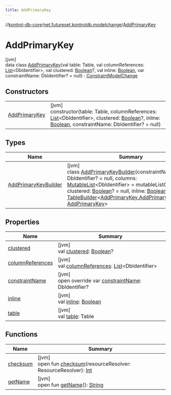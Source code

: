 ```yaml
---
title: AddPrimaryKey
---
```

//[kontrol-db-core](../../../index.html)/[net.futureset.kontroldb.modelchange](../index.html)/[AddPrimaryKey](index.html)



# AddPrimaryKey



[jvm]\
data class [AddPrimaryKey](index.html)(val table: Table, val columnReferences: [List](https://kotlinlang.org/api/latest/jvm/stdlib/kotlin.collections/-list/index.html)&lt;DbIdentifier&gt;, val clustered: [Boolean](https://kotlinlang.org/api/latest/jvm/stdlib/kotlin/-boolean/index.html)?, val inline: [Boolean](https://kotlinlang.org/api/latest/jvm/stdlib/kotlin/-boolean/index.html), var constraintName: DbIdentifier? = null) : [ConstraintModelChange](../-constraint-model-change/index.html)



## Constructors


| | |
|---|---|
| [AddPrimaryKey](-add-primary-key.html) | [jvm]<br>constructor(table: Table, columnReferences: [List](https://kotlinlang.org/api/latest/jvm/stdlib/kotlin.collections/-list/index.html)&lt;DbIdentifier&gt;, clustered: [Boolean](https://kotlinlang.org/api/latest/jvm/stdlib/kotlin/-boolean/index.html)?, inline: [Boolean](https://kotlinlang.org/api/latest/jvm/stdlib/kotlin/-boolean/index.html), constraintName: DbIdentifier? = null) |


## Types


| Name | Summary |
|---|---|
| [AddPrimaryKeyBuilder](-add-primary-key-builder/index.html) | [jvm]<br>class [AddPrimaryKeyBuilder](-add-primary-key-builder/index.html)(constraintName: DbIdentifier? = null, columns: [MutableList](https://kotlinlang.org/api/latest/jvm/stdlib/kotlin.collections/-mutable-list/index.html)&lt;DbIdentifier&gt; = mutableListOf(), clustered: [Boolean](https://kotlinlang.org/api/latest/jvm/stdlib/kotlin/-boolean/index.html)? = null, inline: [Boolean](https://kotlinlang.org/api/latest/jvm/stdlib/kotlin/-boolean/index.html) = false) : [TableBuilder](../-table-builder/index.html)&lt;[AddPrimaryKey.AddPrimaryKeyBuilder](-add-primary-key-builder/index.html), [AddPrimaryKey](index.html)&gt; |


## Properties


| Name | Summary |
|---|---|
| [clustered](clustered.html) | [jvm]<br>val [clustered](clustered.html): [Boolean](https://kotlinlang.org/api/latest/jvm/stdlib/kotlin/-boolean/index.html)? |
| [columnReferences](column-references.html) | [jvm]<br>val [columnReferences](column-references.html): [List](https://kotlinlang.org/api/latest/jvm/stdlib/kotlin.collections/-list/index.html)&lt;DbIdentifier&gt; |
| [constraintName](constraint-name.html) | [jvm]<br>open override var [constraintName](constraint-name.html): DbIdentifier? |
| [inline](inline.html) | [jvm]<br>val [inline](inline.html): [Boolean](https://kotlinlang.org/api/latest/jvm/stdlib/kotlin/-boolean/index.html) |
| [table](table.html) | [jvm]<br>val [table](table.html): Table |


## Functions


| Name | Summary |
|---|---|
| [checksum](../-model-change/checksum.html) | [jvm]<br>open fun [checksum](../-model-change/checksum.html)(resourceResolver: ResourceResolver): [Int](https://kotlinlang.org/api/latest/jvm/stdlib/kotlin/-int/index.html) |
| [getName](../-model-change/get-name.html) | [jvm]<br>open fun [getName](../-model-change/get-name.html)(): [String](https://kotlinlang.org/api/latest/jvm/stdlib/kotlin/-string/index.html) |

